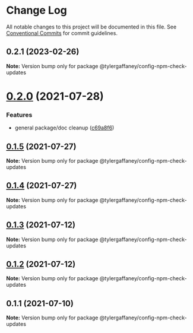 # Change Log

All notable changes to this project will be documented in this file.
See [Conventional Commits](https://conventionalcommits.org) for commit guidelines.

## 0.2.1 (2023-02-26)

**Note:** Version bump only for package @tylergaffaney/config-npm-check-updates





# [0.2.0](https://github.com/tylergaffaney/configs/compare/@tylergaffaney/config-npm-check-updates@0.1.5...@tylergaffaney/config-npm-check-updates@0.2.0) (2021-07-28)


### Features

* general package/doc cleanup ([c69a8f6](https://github.com/tylergaffaney/configs/commit/c69a8f60a03531f44d7996955d48d522d9637427))





## [0.1.5](https://github.com/tylergaffaney/configs/compare/@tylergaffaney/config-npm-check-updates@0.1.4...@tylergaffaney/config-npm-check-updates@0.1.5) (2021-07-27)

**Note:** Version bump only for package @tylergaffaney/config-npm-check-updates

## [0.1.4](https://github.com/tylergaffaney/configs/compare/@tylergaffaney/config-npm-check-updates@0.1.3...@tylergaffaney/config-npm-check-updates@0.1.4) (2021-07-27)

**Note:** Version bump only for package @tylergaffaney/config-npm-check-updates

## [0.1.3](https://github.com/tylergaffaney/configs/compare/@tylergaffaney/config-npm-check-updates@0.1.1...@tylergaffaney/config-npm-check-updates@0.1.3) (2021-07-12)

**Note:** Version bump only for package @tylergaffaney/config-npm-check-updates

## [0.1.2](https://github.com/tylergaffaney/configs/compare/@tylergaffaney/config-npm-check-updates@0.1.1...@tylergaffaney/config-npm-check-updates@0.1.2) (2021-07-12)

**Note:** Version bump only for package @tylergaffaney/config-npm-check-updates

## 0.1.1 (2021-07-10)

**Note:** Version bump only for package @tylergaffaney/config-npm-check-updates
